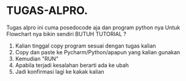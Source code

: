 # TUGAS-ALPRO.
Tugas alpro ini cuma posedocode aja dan program python nya
Untuk Flowchart nya bikin sendiri
BUTUH TUTORIAL ?
1. Kalian tinggal copy program sesuai dengan tugas kalian
2. Copy dan paste ke Pycharm/Python/apapun yang kalian gunakan
3. Kemudian "RUN"
4. Apabila terjadi kesalahan berarti ada ke ubah
5. Jadi konfirmasi lagi ke kakak kalian

